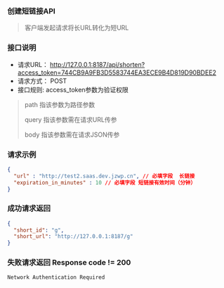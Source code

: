 

### 创建短链接API

> 客户端发起请求将长URL转化为短URL


### 接口说明
- 请求URL： http://127.0.0.1:8187/api/shorten?access_token=744CB9A9FB3D5583744EA3ECE9B4D819D90BDEE2
- 请求方式： POST
- 接口规则: access_token参数为验证权限


> path 指该参数为路径参数
>
> query 指该参数需在请求URL传参
>
> body 指该参数需在请求JSON传参

### 请求示例

```json
{
  "url" : "http://test2.saas.dev.jzwp.cn", // 必填字段  长链接
  "expiration_in_minutes" : 10 // 必填字段 短链接有效时间（分钟）
}
```

### 成功请求返回
```json
{
  "short_id": "g",
  "short_url": "http://127.0.0.1:8187/g"
}
```

### 失败请求返回 Response code != 200
```text
Network Authentication Required
```




